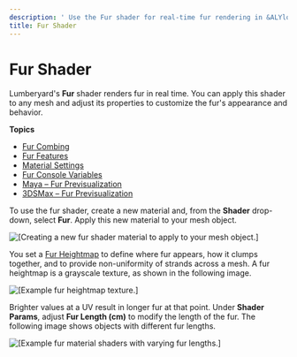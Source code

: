 ```yaml
---
description: ' Use the Fur shader for real-time fur rendering in &ALYlong;. '
title: Fur Shader
---
```

# Fur Shader<a name="shader-ref-fur"></a>

Lumberyard's **Fur** shader renders fur in real time\. You can apply this shader to any mesh and adjust its properties to customize the fur's appearance and behavior\.

**Topics**
+ [Fur Combing](/docs/userguide/shaders/fur-combing.md)
+ [Fur Features](/docs/userguide/shaders/fur-features.md)
+ [Material Settings](/docs/userguide/shaders/fur-materialsettings.md)
+ [Fur Console Variables](/docs/userguide/shaders/fur-consolevariables.md)
+ [Maya – Fur Previsualization](/docs/userguide/shaders/fur-previzmaya.md)
+ [3DSMax – Fur Previsualization](/docs/userguide/shaders/fur-previz3dsmax.md)

To use the fur shader, create a new material and, from the **Shader** drop\-down, select **Fur**\. Apply this new material to your mesh object\.

![\[Creating a new fur shader material to apply to your mesh object.\]](/images/userguide/shaders/shader-ref-fur-1.png)

You set a [Fur Heightmap](/docs/userguide/shaders/fur-materialsettings.md) to define where fur appears, how it clumps together, and to provide non\-uniformity of strands across a mesh\. A fur heightmap is a grayscale texture, as shown in the following image\.

![\[Example fur heightmap texture.\]](/images/userguide/shaders/shader-ref-fur-2.png)

Brighter values at a UV result in longer fur at that point\. Under **Shader Params**, adjust **Fur Length \(cm\)** to modify the length of the fur\. The following image shows objects with different fur lengths\.

![\[Example fur material shaders with varying fur lengths.\]](/images/userguide/shaders/shader-ref-fur-3.png)